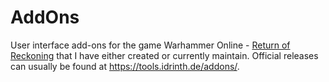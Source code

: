 # AddOns

User interface add-ons for the game Warhammer Online - [Return of Reckoning](https://www.returnofreckoning.com/) that I have either created or currently maintain. Official releases can usually be found at https://tools.idrinth.de/addons/.